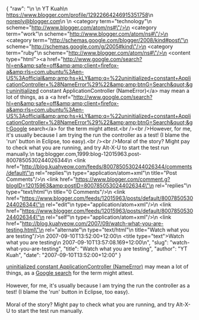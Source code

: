{
  "raw": "<entry>\n  <author>\n    <name>YT Kuah</name>\n    <uri>https://www.blogger.com/profile/12922664246915351758</uri>\n    <email>noreply@blogger.com</email>\n  </author>\n  <category term=\"technology\"\n    scheme=\"http://www.blogger.com/atom/ns#\"/>\n  <category term=\"work\"\n    scheme=\"http://www.blogger.com/atom/ns#\"/>\n  <category term=\"http://schemas.google.com/blogger/2008/kind#post\"\n    scheme=\"http://schemas.google.com/g/2005#kind\"/>\n  <category term=\"ruby\"\n    scheme=\"http://www.blogger.com/atom/ns#\"/>\n  <content type=\"html\">&lt;a href=&quot;http://www.google.com/search?hl=en&amp;safe=off&amp;amp;client=firefox-a&amp;rls=com.ubuntu%3Aen-US%3Aofficial&amp;amp;hs=kLY&amp;q=%22uninitialized+constant+ApplicationController+%28NameError%29%22&amp;amp;btnG=Search&quot;&gt;uninitialized constant ApplicationController (NameError)&lt;/a&gt; may mean a lot of things, as a &lt;a href=&quot;http://www.google.com/search?hl=en&amp;safe=off&amp;amp;client=firefox-a&amp;rls=com.ubuntu%3Aen-US%3Aofficial&amp;amp;hs=kLY&amp;q=%22uninitialized+constant+ApplicationController+%28NameError%29%22&amp;amp;btnG=Search&quot;&gt;Google search&lt;/a&gt; for the term might attest.&lt;br /&gt;&lt;br /&gt;However, for me, it's usually because I am trying the run the controller as a test! (I blame the 'run' button in Eclipse, too easy).&lt;br /&gt;&lt;br /&gt;Moral of the story? Might pay to check what you are running, and try Alt-X-U to start the test run manually.</content>\n  <id>tag:blogger.com,1999:blog-12015963.post-8007850530244026344</id>\n  <link href=\"http://blog.kuahyeow.com/feeds/8007850530244026344/comments/default\"\n    rel=\"replies\"\n    type=\"application/atom+xml\"\n    title=\"Post Comments\"/>\n  <link href=\"https://www.blogger.com/comment.g?blogID=12015963&amp;postID=8007850530244026344\"\n    rel=\"replies\"\n    type=\"text/html\"\n    title=\"0 Comments\"/>\n  <link href=\"https://www.blogger.com/feeds/12015963/posts/default/8007850530244026344\"\n    rel=\"edit\"\n    type=\"application/atom+xml\"/>\n  <link href=\"https://www.blogger.com/feeds/12015963/posts/default/8007850530244026344\"\n    rel=\"self\"\n    type=\"application/atom+xml\"/>\n  <link href=\"http://blog.kuahyeow.com/2007/09/watch-what-you-are-testing.html\"\n    rel=\"alternate\"\n    type=\"text/html\"\n    title=\"Watch what you are testing\"/>\n  <published>2007-09-10T13:52:00+12:00</published>\n  <title type=\"text\">Watch what you are testing</title>\n  <updated>2007-09-10T13:57:08.169+12:00</updated>\n</entry>",
  "slug": "watch-what-you-are-testing",
  "title": "Watch what you are testing",
  "author": "YT Kuah",
  "date": "2007-09-10T13:52:00+12:00"
}

<a href="http://www.google.com/search?hl=en&safe=off&amp;client=firefox-a&rls=com.ubuntu%3Aen-US%3Aofficial&amp;hs=kLY&q=%22uninitialized+constant+ApplicationController+%28NameError%29%22&amp;btnG=Search">uninitialized constant ApplicationController (NameError)</a> may mean a lot of things, as a <a href="http://www.google.com/search?hl=en&safe=off&amp;client=firefox-a&rls=com.ubuntu%3Aen-US%3Aofficial&amp;hs=kLY&q=%22uninitialized+constant+ApplicationController+%28NameError%29%22&amp;btnG=Search">Google search</a> for the term might attest.<br /><br />However, for me, it's usually because I am trying the run the controller as a test! (I blame the 'run' button in Eclipse, too easy).<br /><br />Moral of the story? Might pay to check what you are running, and try Alt-X-U to start the test run manually.